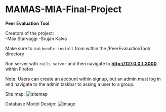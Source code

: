 # MAMAS-MIA-Final-Project

<strong>Peer Evaluation Tool</strong>

Creators of the project:\
-Max Starvaggi
-Srujan Kalva

Make sure to run ```bundle install``` from within the /PeerEvaluationTool/ directory

Run server with ```rails server``` and then navigate to **http://127.0.0.1:3000** within Firefox

Note: Users can create an account within signup, but an admin must log in and navigate to the admin taskbar to assing a user to a group.

Site map:
![sitemap](https://user-images.githubusercontent.com/47831063/144731521-1f71a690-a585-449c-a735-aa0fb2fd22e6.png)

Database Model Design:
![image](https://user-images.githubusercontent.com/47831063/144731596-ab2ced80-155e-4401-a56c-1e624720a619.png)

